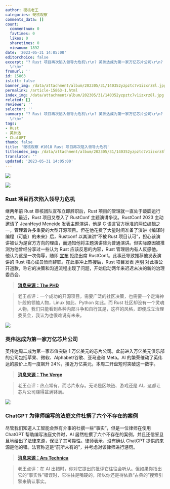 ```yaml
---
author: 硬核老王
categories: 硬核观察
comments_data: []
count:
  commentnum: 0
  favtimes: 0
  likes: 0
  sharetimes: 0
  viewnum: 1892
date: '2023-05-31 14:05:00'
editorchoice: false
excerpt: "? Rust 项目再次陷入领导力危机\r\n? 英伟达成为第一家万亿芯片公司\r\n? ChatGPT 为律师编写的法庭文件杜撰了六个不存在的案例\r\n»
  \r\n»"
fromurl: ''
id: 15863
islctt: false
banner_img: /data/attachment/album/202305/31/140352yzpztc7v1izxrz8l.jpg
permalink: /article-15863-1.html
index_img: /data/attachment/album/202305/31/140352yzpztc7v1izxrz8l.jpg
related: []
reviewer: ''
selector: ''
summary: "? Rust 项目再次陷入领导力危机\r\n? 英伟达成为第一家万亿芯片公司\r\n? ChatGPT 为律师编写的法庭文件杜撰了六个不存在的案例\r\n»
  \r\n»"
tags:
- Rust
- 英伟达
- ChatGPT
thumb: false
title: '硬核观察 #1018 Rust 项目再次陷入领导力危机'
titleindex_img: /data/attachment/album/202305/31/140352yzpztc7v1izxrz8l.jpg
translator: ''
updated: '2023-05-31 14:05:00'
---
```


![](/data/attachment/album/202305/31/140352yzpztc7v1izxrz8l.jpg)


![](/data/attachment/album/202305/31/140401qwqqeqmsa55hu7mm.jpg)


### Rust 项目再次陷入领导力危机


继两年前 Rust 审核团队宣布立即辞职后，Rust 项目的管理就一直处于跛脚运行之中。最近，Rust 项目又卷入了 RustConf 主题演讲争议。RustConf 2023 主动邀请了 JeanHeyd Meneide 发表主题演讲，他是 C 语言官方标准的两位编辑之一，管理着许多重要的大型开源项目。但在他花费了大量时间准备了演讲《编译时编程（可能）的未来》后，Rustconf 以其演讲“不被 Rust 项目认可”，担心该演讲被认为是官方方向的理由，而通知他将主题演讲降为普通演讲。但实际原因被推测为他曾经分享过一些认为 Rust 应该反思的内容，Rust 管理层内有人反感他。他认为这是一次侮辱，随即 [宣布](https://thephd.dev/i-am-no-longer-speaking-at-rustconf-2023) 拒绝出席 RustConf。此事还导致推荐他发表演讲的 Rust 核心成员愤而辞职。在此事冲上热搜后，Rust 项目发表 [声明](https://blog.rust-lang.org/2023/05/29/RustConf.html) 对此事公开道歉，称它的决策和沟通流程出现了问题，开始启动两年来迟迟未决的新的治理委员会。



> 
> **[消息来源：The PHD](https://thephd.dev/i-am-no-longer-speaking-at-rustconf-2023)**
> 
> 
> 



> 
> 老王点评：一个成功的开源项目，需要广泛的社区决策，也需要一个定海神针般的领袖人物，Linux 如此、Python 如此。而 Rust 社区却没有一个灵魂人物，我们只能看到各种内部斗争和自行其是，这样的风格，即便成立治理委员会，我认为也很难说有未来。
> 
> 
> 


![](/data/attachment/album/202305/31/140417nj72s0yhbj0ehjbf.jpg)


### 英伟达成为第一家万亿芯片公司


英伟达周二成为第一家市值突破 1 万亿美元的芯片公司。此前进入万亿美元俱乐部的公司包括苹果、微软、Alphabet/谷歌、亚马逊和 Meta。AI 的繁荣催动了英伟达的股价上周一度飙升 24%，接近万亿美元，本周二开盘短时突破这一数字。



> 
> **[消息来源：The Verge](https://www.theverge.com/2023/5/30/23742123/nvidia-stock-ai-gpu-1-trillion-market-cap-price-value)**
> 
> 
> 



> 
> 老王点评：热点常有，而芯片永存。无论是区块链、游戏还是 AI，这都让芯片公司赚得盆满钵满。
> 
> 
> 


![](/data/attachment/album/202305/31/140434bqaoqhuo7v113h5h.jpg)


### ChatGPT 为律师编写的法庭文件杜撰了六个不存在的案例


尽管我们知道人工智能会煞有介事的杜撰一些“事实”，但是一位律师在使用 ChatGPT 帮助编写法庭文件时，AI 居然杜撰了六个不存在的案例，并且还信誓旦旦地给出了法律来源，保证了其可靠性。律师表示，没有确认 ChatGPT 提供的来源是他的错。法官称这是“前所未有的”，并考虑对该律师进行惩罚。



> 
> **[消息来源：Ars Technica](https://arstechnica.com/tech-policy/2023/05/lawyer-cited-6-fake-cases-made-up-by-chatgpt-judge-calls-it-unprecedented/)**
> 
> 
> 



> 
> 老王点评：在 AI 出错时，你对它提出的批评它往往会听从。但如果你指出它的“事实性”错误时，它往往是嘴硬的，所以你还是得依靠“古典的”搜索引擎来确认事实。
> 
> 
>